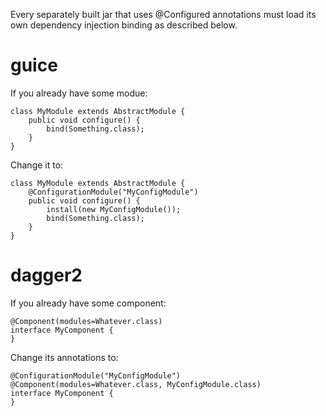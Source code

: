 Every separately built jar that uses @Configured annotations must load its own dependency injection binding as described below.

# guice

If you already have some modue:

	class MyModule extends AbstractModule {
		public void configure() {
			bind(Something.class);
		}
	}

Change it to:

	class MyModule extends AbstractModule {
		@ConfigurationModule("MyConfigModule")
		public void configure() {
			install(new MyConfigModule());
			bind(Something.class);
		}
	}

# dagger2

If you already have some component:

	@Component(modules=Whatever.class)
	interface MyComponent {
	}

Change its annotations to:

	@ConfigurationModule("MyConfigModule")
	@Component(modules=Whatever.class, MyConfigModule.class)
	interface MyComponent {
	}

